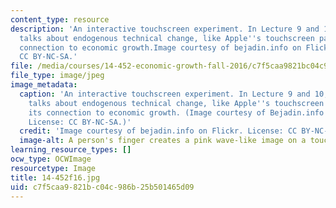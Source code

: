 ```yaml
---
content_type: resource
description: 'An interactive touchscreen experiment. In Lecture 9 and 10, the class
  talks about endogenous technical change, like Apple''s touchscreen patent, and its
  connection to economic growth.Image courtesy of bejadin.info on Flickr. License:
  CC BY-NC-SA.'
file: /media/courses/14-452-economic-growth-fall-2016/c7f5caa9821bc04c986b25b501465d09_14-452f16.jpg
file_type: image/jpeg
image_metadata:
  caption: 'An interactive touchscreen experiment. In Lecture 9 and 10, the class
    talks about endogenous technical change, like Apple''s touchscreen patent, and
    its connection to economic growth. (Image courtesy of Bejadin.info on Flickr.
    License: CC BY-NC-SA.)'
  credit: 'Image courtesy of bejadin.info on Flickr. License: CC BY-NC-SA.'
  image-alt: A person's finger creates a pink wave-like image on a touchscreen.
learning_resource_types: []
ocw_type: OCWImage
resourcetype: Image
title: 14-452f16.jpg
uid: c7f5caa9-821b-c04c-986b-25b501465d09
---
```

